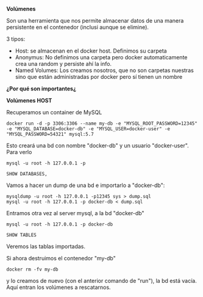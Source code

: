 **Volúmenes**

Son una herramienta que nos permite almacenar datos de una manera persistente en el contenedor (inclusi
aunque se elimine).


3 tipos:

- Host: se almacenan en el docker host. Definimos su carpeta
- Anonymus: No definimos una carpeta pero docker automaticamente crea una random y persiste ahí la info.
- Named Volumes: Los creamos nosotros, que no son carpetas nuestras sino que están administradas por docker pero sí tienen un nombre

 
**¿Por qué son importantes¿**
 
**Volúmenes HOST**

Recuperamos un container de MySQL
                                                                                                 
    docker run -d -p 3306:3306 --name my-db -e "MYSQL_ROOT_PASSWORD=12345" -e "MYSQL_DATABASE=docker-db" -e "MYSQL_USER=docker-user" -e "MYSQL_PASSWORD=54321" mysql:5.7
    
Esto creará una bd con nombre "docker-db" y un usuario "docker-user". Para verlo

    mysql -u root -h 127.0.0.1 -p
     
    SHOW DATABASES,
    
Vamos a hacer un dump de una bd e importarlo a "docker-db":
    
    mysqldump -u root -h 127.0.0.1 -p12345 sys > dump.sql
    mysql -u root -h 127.0.0.1 -p docker-db < dump.sql
    
Entramos otra vez al server mysql, a la bd "docker-db"

    mysql -u root -h 127.0.0.1 -p docker-db
    
    SHOW TABLES
Veremos las tablas importadas.
    
Si ahora destruimos el contenedor "my-db"

    docker rm -fv my-db
    
y lo creamos de nuevo (con el anterior comando de "run"), la bd está vacía.
Aquí entran los volúmenes a rescatarnos. 


